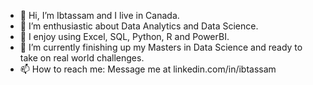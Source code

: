 - 👋 Hi, I’m Ibtassam and I live in Canada.
- 👀 I’m enthusiastic about Data Analytics and Data Science.
- 🌱 I enjoy using Excel, SQL, Python, R and PowerBI.
- 💞️ I’m currently finishing up my Masters in Data Science and ready to take on real world challenges.
- 📫 How to reach me: Message me at linkedin.com/in/ibtassam

<!---
ibtassam1/ibtassam1 is a ✨ special ✨ repository because its `README.md` (this file) appears on your GitHub profile.
You can click the Preview link to take a look at your changes.
--->

